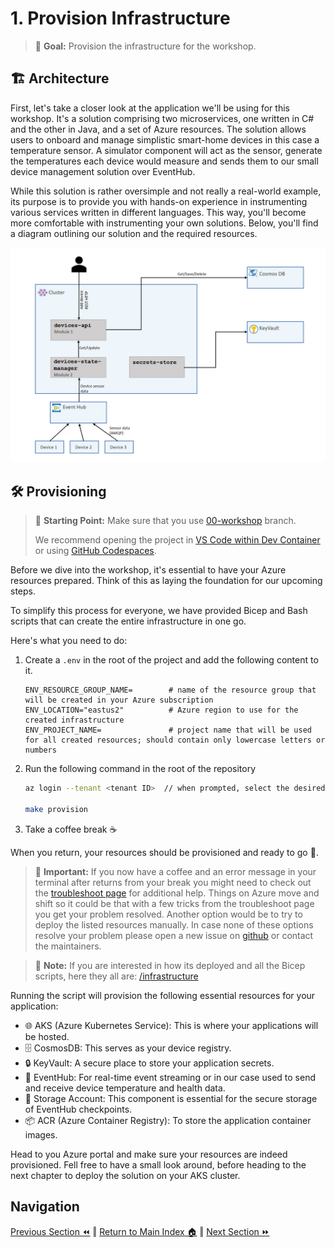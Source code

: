 # 1. Provision Infrastructure

> 🎯 **Goal:** Provision the infrastructure for the workshop.

## 🏗️  Architecture

First, let's take a closer look at the application we'll be using for this workshop. It's a solution comprising two microservices, one written in C# and the other in Java, and a set of Azure resources. The solution allows users to onboard and manage simplistic smart-home devices in this case a temperature sensor. A simulator component will act as the sensor, generate the temperatures each device would measure and sends them to our small device management solution over EventHub.

While this solution is rather oversimple and not really a real-world example, its purpose is to provide you with hands-on experience in instrumenting various services written in different languages. This way, you'll become more comfortable with instrumenting your own solutions. Below, you'll find a diagram outlining our solution and the required resources.

![Architecture](./images/solution-resources.jpg)

## 🛠️ Provisioning

> 📌 **Starting Point:** Make sure that you use [00-workshop](https://github.com/observability-lab-cse/observability-lab/tree/00-workshop) branch.
>
> We recommend opening the project in [VS Code within Dev Container](https://code.visualstudio.com/docs/devcontainers/containers) or using [GitHub Codespaces](https://docs.github.com/en/codespaces/overview).

Before we dive into the workshop, it's essential to have your Azure resources prepared. Think of this as laying the foundation for our upcoming steps.

To simplify this process for everyone, we have provided Bicep and Bash scripts that can create the entire infrastructure in one go.

Here's what you need to do:

1. Create a `.env` in the root of the project and add the following content to it.

    ```text
    ENV_RESOURCE_GROUP_NAME=        # name of the resource group that will be created in your Azure subscription
    ENV_LOCATION="eastus2"          # Azure region to use for the created infrastructure
    ENV_PROJECT_NAME=               # project name that will be used for all created resources; should contain only lowercase letters or numbers
    ```

2. Run the following command in the root of the repository

    ```sh
    az login --tenant <tenant ID>  // when prompted, select the desired Azure subscription

    make provision
    ```

3. Take a coffee break ☕️

When you return, your resources should be provisioned and ready to go 🚀.

> 🚨 **Important:** If you now have a coffee and an error message in your terminal after returns from your break you might need to check out the [troubleshoot page](../troubleshoot/README.md) for additional help. Things on Azure move and shift so it could be that with a few tricks from the troubleshoot page you get your problem resolved. Another option would be to try to deploy the listed resources manually. In case none of these options resolve your problem please open a new issue on [github](https://github.com/observability-lab-cse/observability-lab-workshop/issues) or contact the maintainers.

> 📝 **Note:** If you are interested in how its deployed and all the Bicep scripts, here they all are: [/infrastructure](https://github.com/observability-lab-cse/observability-lab/tree/00-workshop/infrastructure)

Running the script will provision the following essential resources for your application:

- 🌐  AKS (Azure Kubernetes Service): This is where your applications will be hosted.
- 🗄️ CosmosDB: This serves as your device registry.
- 🔒 KeyVault: A secure place to store your application secrets.
- 📨 EventHub: For real-time event streaming or in our case used to send and receive device temperature and health data.
- 💾 Storage Account: This component is essential for the secure storage of EventHub checkpoints.
- 📦 ACR (Azure Container Registry): To store the application container images.

Head to you Azure portal and make sure your resources are indeed provisioned. Fell free to have a small look around, before heading to the next chapter to deploy the solution on your AKS cluster.

## Navigation

[Previous Section ⏪](../00-pre-requisite/README.md) ‖ [Return to Main Index 🏠](../README.md) ‖
[Next Section ⏩️](../02-deploy-application/README.md)
